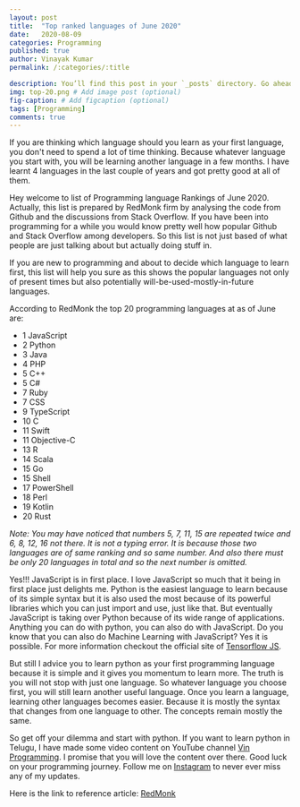```yaml
---
layout: post
title:  "Top ranked languages of June 2020"
date:   2020-08-09
categories: Programming
published: true
author: Vinayak Kumar
permalink: /:categories/:title

description: You’ll find this post in your `_posts` directory. Go ahead and edit it and re-build the site to see your changes. # Add post description (optional)
img: top-20.png # Add image post (optional)
fig-caption: # Add figcaption (optional)
tags: [Programming]
comments: true
---
```


<div> <p>   If you are thinking which language should you learn as your first language, you don't need to spend a lot of time thinking. Because whatever language you start with, you will be learning another language in a few months. I have learnt 4 languages in the last couple of years and got pretty good at all of them.</p>
  <p>   Hey welcome to list of Programming language Rankings of June 2020. Actually, this list is prepared by RedMonk firm by analysing the code from Github and the discussions from Stack Overflow. If you have been into programming for a while you would know pretty well how popular Github and Stack Overflow among developers. So this list is not just based of what people are just talking about but actually doing stuff in.</p>
<p>   If you are new to programming and about to decide which language to learn first, this list will help you sure as this shows the popular languages not only of present times but also potentially will-be-used-mostly-in-future languages.</p>

<p>According to RedMonk the top 20 programming languages at as of June are:
  <ul style="list-decoration:none">
    <li>1 JavaScript</li>
    <li>2 Python</li>
    <li>3 Java</li>
    <li>4 PHP</li>
    <li>5 C++</li>
    <li>5 C#</li>
    <li>7 Ruby</li>
    <li>7 CSS</li>
    <li>9 TypeScript</li>
    <li>10 C</li>
    <li>11 Swift</li>
    <li>11 Objective-C</li>
    <li>13 R</li>
    <li>14 Scala</li>
    <li>15 Go</li>
    <li>15 Shell</li>
    <li>17 PowerShell</li>
    <li>18 Perl</li>
    <li>19 Kotlin</li>
      <li>20 Rust</li>
  </ul></p>
<p><i>Note: You may have noticed that numbers 5, 7, 11, 15 are repeated twice and 6, 8, 12, 16 not there. It is not a typing error. It is because those two languages are of same ranking and so same number. And also there must be only 20 languages in total and so the next number is omitted.</i></p>

  <p>   Yes!!! JavaScript is in first place. I love JavaScript so much that it being in first place just delights me. Python is the easiest language to learn because of its simple syntax but it is also used the most because of its powerful libraries which you can just import and use, just like that. But eventually JavaScript is taking over Python because of its wide range of  applications. Anything you can do with python, you can also do with JavaScript. Do you know that you can also do Machine Learning with JavaScript? Yes it is possible. For more information checkout the official site of <a href="https://www.tensorflow.org/js" target="_blank">Tensorflow JS</a>.</p>

  <p>   But still I advice you to learn python as your first programming language because it is simple and it gives you momentum to learn more. The truth is you will not stop with just one language. So whatever language you choose first, you will still learn another useful language. Once you learn a language, learning other languages becomes easier. Because it is mostly the syntax that changes from one language to other. The concepts remain mostly the same.</p>

  <p>   So get off your dilemma and start with python. If you want to learn python in Telugu, I have made some video content on YouTube channel <a href="https://www.youtube.com/channel/UCdvfs0RU1DUmWFihtcWYCtA" target="_blank">Vin Programming</a>. I promise that you will love the content over there. Good luck on your programming journey. Follow me on <a href="https:instagram.com/vinayakdknight" target="_blank">Instagram</a> to never ever miss any of my updates.</p>
  <p>Here is the link to reference article: <a href="https://redmonk.com/sogrady/2020/07/27/language-rankings-6-20/" target="_blank">RedMonk</a>
  </div>
